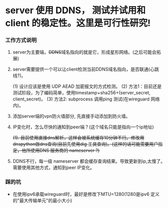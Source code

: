 # server 使用 DDNS， 测试并试用和 client 的稳定性。这里是可行性研究!


### 工作方式说明


1. server为主要端，~~DDNS~~域名指向的就是它，形成星形网络。(之后可能会拓展)

2. server需要提供一个可以让client检测当前DDNS域名指向，是否联通(心跳线?)。

    (1) 设计应该是使用 UDP AEAD 加密报文的方式检测。
    (2) 方法1：目前还是测试阶段，为了编码简单，使用timestamp+sha256+(server_secret, client_secret)。
    (3) 方法2: subprocess 调用ping 测试(在wireguard 网络内)。

3. 添加server端的vpn防火墙部分, 先直接手动添加到防火墙。

4. IP变化时，怎么尽快的通知到peer端？(这个域名只能是指向一个ip地址)

    ~~(1). 目前使用直接dns解析，这样会被系统缓存10分钟不行。修改用dnspython做dns查询(目前先使用dig 工具查询)。(这样的话可能需要用户指定，他所使用DNS 服务商的 nameserver ?)~~

5. DDNS不行，每一级 nameserver 都会缓存查询结果。导致更新到ip,太慢了。需要使用其他方式，通知到peer IP变化。


### 踩的坑

- 在使用ipv6承载wireguard时，最好是修改下MTU=1280(1280是ipv6 定义的"最大传输单元"的最小大小)